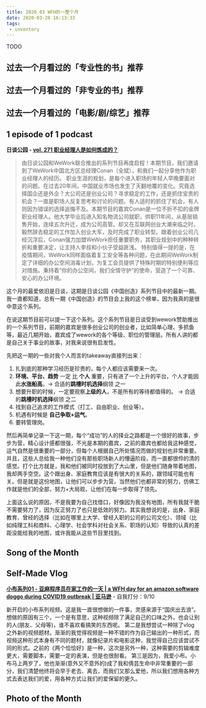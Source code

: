 ```yaml
---
title: 2020.03 WFH的一整个月
date: 2020-03-28 16:13:33
tags: 
 - inventory
---
```


TODO

<!-- more -->


## 过去一个月看过的「专业性的书」推荐


## 过去一个月看过的「非专业的书」推荐



## 过去一个月看过的「电影/剧/综艺」推荐


## 1 episode of 1 podcast
**日谈公园 - [vol. 271 职业经理人是如何炼成的？](https://podcasts.apple.com/us/podcast/%E6%97%A5%E8%B0%88%E5%85%AC%E5%9B%AD/id1166949390#episodeGuid=http%3A%2F%2Faudio.xmcdn.com%2Fgroup77%2FM0B%2F3B%2FC6%2FwKgO3159O4yy_QhHA06KuANYjbY647.m4a)**
> 由日谈公园和WeWork联合推出的系列节目再度启程！本期节目，我们邀请到了WeWork中国北方区总经理Conan（全斌），和我们一起分享他作为职业经理人的经历。
职业生涯的规划，是每个进入职场的年轻人早晚要面对的问题。在过去20年间，中国就业市场也发生了天翻地覆的变化。究竟选择国企还是外企？大公司还是创业公司？寻求稳定的工作，还是抓住宝贵的机会？一直是职场人反复思考和讨论的问题。有人适时的抓住了机会，有人则因为错误的选择追悔不及。本期节目的嘉宾Conan是一位不折不扣的金牌职业经理人。他大学毕业后进入知名物流公司就职，供职11年间，从基层销售开始，连续五次升迁，成为公司高管。却又在互联网创业大潮来临之时，毅然辞去稳定的工作加入创业大军，及时完成了职业转型。跟着创业公司几经沉浮后，Conan强力加盟WeWork担任重要职务，其职业规划中的种种转折和重要决定，让主持人李叔和小伙子受益匪浅。
特别值得一提的是，在疫情期间，WeWork同样面临着复工安全等各种问题，在此期间WeWork制定了详细的办公空间消毒计划，为复工会员提供了特殊时期的特别便利等应对措施。秉持着“你的办公空间，我们全情守护”的使命，营造了一个可靠、安心的办公环境。


这个月的最爱依旧是日谈，这期是日谈公园《中国创造》系列节目中的最新一期。我一直都知道，总有一期《中国创造》的节目会上我的这个榜单，因为我真的是很中意这个系列。

在说这期节目前可以提一下这个系列。这个系列节目是日谈受到wework赞助推出的一个系列节目，前期的嘉宾是很多创业公司的创业者，比如简单心理、多抓鱼等，最近几期开始，嘉宾成了wework的各个等级、职位的管理层。所有人讲的都是自己关于事业的故事，对我来说很有启发性。

先把这一期的一些对我个人而言的takeaway直接列出来：
1. 扎到底的那种学习经历是珍贵的，每个人都应该需要来一次。
1. **环境、平台、趋势** 一定 比 **个人** 重要，只有进了一个上升的平台，个人才能因此**水涨船高**。-> 合适的**跳槽时机选择**纲领 之一
1. 想要升职的时候，一定要观察**上级的人**，不是所有的等待都值得的。 -> 合适的**跳槽时机选择**纲领 之二
1. 找到自己追求的工作模式（打工、自由职业、创业等）。
1. 机遇有时候是 **自己争取+运气**。
1. 要转管理岗。

然后再简单记录一下这一期，每个“成功”的人的择业之路都是一个很好的故事，步步为营，精心设计感都很强，不光是本期的嘉宾，之前的嘉宾也都给我这种感觉，运气自然是很重要的一部分，但每个人根据自己所处情况而做的规划也非常重要。并且，这些人总给我一种他们没有那些职场新人的懵逼阶段，而一直都很伶的清的感觉。打个比方就是，我和他们被同时投放到了大山里，但是他们随身带着地图，我却两手空空。这个跟出身、家庭教育应该是有很大的关系的，跟领域可能也有关。但是就是这份地图，让他们可以步步为营，当然他们也都非常的努力，仿佛工作就是他们的全部，努力+大局观，让他们在每一步取得了领先。

上面这么说的原因，不是我要为自己找借口，好像因为我没有地图，所有我就干脆不需要努力了，因为反正努力了也只是低效的努力。其实我想说的是，出身、家庭教育、曾经的选择（比如在哪里上大学、曾经入职的公司的公司文化）、领域（比如纯理工科和商科、心理学、社会学科对社会关系、职场的认知）导致的认真的差距没能给我的地图，或许我能从这些节目里找到。


## Song of the Month


## Self-Made Vlog
**[小布系列01 - 亚麻程序员在家工作的一天 | a WFH day for an amazon software doggo during COVID19 outbreak | 亚马逊](/2020/03/22/Brooklyn-01/)** - 自我打分：9/10

新开启的小布系列视频。这是我一直很想做的一件事，灵感来源于“国庆出去浪”。
想做的原因有三个，一个是有意思，这种视频除了满足自己的口味之外，也会让别的人(朋友、父母等)，谁不喜欢看搞笑的东西呢。
第二是我想尝试一种除了vlog之外新的视频题材。渐渐的我觉得视频是一种不错的作为自己输出的一种形式，而视频这种形式本身有不同的题材，就像纪录片和电影这种，我觉得自己应该尝试不同的形式。之前的《两个恰恰好》是一种，这次是另外一种，这种需要的剪辑难度更大，需要脚本，需要一定的表演，但是也很耐看。
第三是因为，我爱小布。小布马上两岁了，他也渐渐(意外又不意外的)成了我和倩芸生命中非常重要的一部分，我们清楚他终将会早于老去、离去，而我们又那么爱他，所以我们想用各种方式去表达我们的爱，用各种方式让我们的爱保留的更久。

## Photo of the Month


